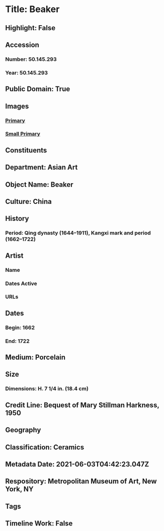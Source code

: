 # Title: Beaker
## Highlight: False
## Accession
### Number: 50.145.293
### Year: 50.145.293
## Public Domain: True
## Images
### [Primary](https://images.metmuseum.org/CRDImages/as/original/50_145_293_148358.jpg)
### [Small Primary](https://images.metmuseum.org/CRDImages/as/web-large/50_145_293_148358.jpg)
## Constituents
## Department: Asian Art
## Object Name: Beaker
## Culture: China
## History
### Period: Qing dynasty (1644–1911), Kangxi mark and period (1662–1722)
## Artist
### Name
### Dates Active
### URLs
## Dates
### Begin: 1662
### End: 1722
## Medium: Porcelain
## Size
### Dimensions: H. 7 1/4 in. (18.4 cm)
## Credit Line: Bequest of Mary Stillman Harkness, 1950
## Geography
## Classification: Ceramics
## Metadata Date: 2021-06-03T04:42:23.047Z
## Respository: Metropolitan Museum of Art, New York, NY
## Tags
## Timeline Work: False